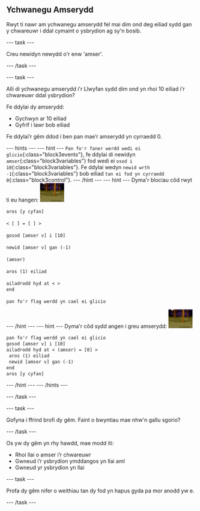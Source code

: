 ## Ychwanegu Amserydd

Rwyt ti nawr am ychwanegu amserydd fel mai dim ond deg eiliad sydd gan y chwareuwr i ddal cymaint o ysbrydion ag sy'n bosib.

--- task ---

Creu newidyn newydd o'r enw 'amser'.

--- /task ---

--- task ---

Alli di ychwanegu amserydd i'r Llwyfan sydd dim ond yn rhoi 10 eiliad i'r chwareuwr ddal ysbrydion?

Fe ddylai dy amserydd:

+ Gychwyn ar 10 eiliad
+ Gyfrif i lawr bob eiliad

Fe ddylai’r gêm ddod i ben pan mae’r amserydd yn cyrraedd 0.

--- hints ---
 --- hint --- `Pan fo'r faner werdd wedi ei glicio`{:class="block3events"}, fe ddylai di newidyn `amser`{:class="block3variables"} fod wedi ei `osod i 10`{:class="block3variables"}. Fe ddylai wedyn `newid wrth -1`{:class="block3variables"} bob eiliad `tan ei fod yn cyrraedd 0`{:class="block3control"}.
--- /hint ---
 --- hint --- Dyma'r blociau côd rwyt ti eu hangen: ![corlun-ysbryd](images/ghost-backdrop.png)

```blocks3
aros [y cyfan]

< [ ] = [ ] >

gosod [amser v] i [10]

newid [amser v] gan (-1)

(amser)

aros (1) eiliad

ailadrodd hyd at < >
end

pan fo'r flag werdd yn cael ei glicio

```

--- /hint --- --- hint --- Dyma'r côd sydd angen i greu amserydd: ![eicon cefnlen](images/ghost-backdrop.png)

```blocks3
pan fo'r flag werdd yn cael ei glicio
gosod [amser v] i [10]
ailadrodd hyd at < (amser) = [0] >
 aros (1) eiliad
 newid [amser v] gan (-1)
end
aros [y cyfan]
```

--- /hint --- --- /hints ---

--- /task ---

--- task ---

Gofyna i ffrind brofi dy gêm. Faint o bwyntiau mae nhw'n gallu sgorio?

--- /task ---

Os yw dy gêm yn rhy hawdd, mae modd iti:

+ Rhoi llai o amser i’r chwareuwr
+ Gwneud i’r ysbrydion ymddangos yn llai aml
+ Gwneud yr ysbrydion yn llai

--- task ---

Profa dy gêm nifer o weithiau tan dy fod yn hapus gyda pa mor anodd yw e.

--- /task ---